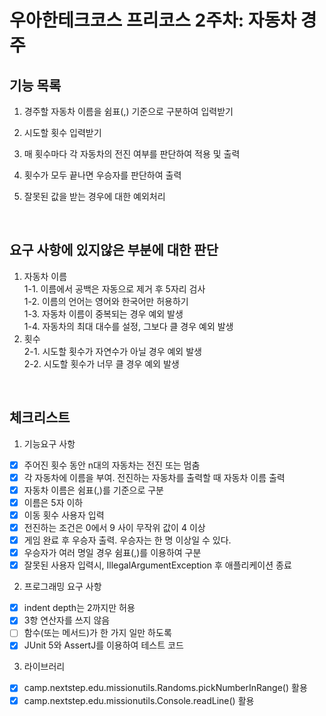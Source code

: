 # 우아한테크코스 프리코스 2주차: 자동차 경주

## 기능 목록

1. 경주할 자동차 이름을 쉼표(,) 기준으로 구분하여 입력받기
2. 시도할 횟수 입력받기
3. 매 횟수마다 각 자동차의 전진 여부를 판단하여 적용 및 출력
4. 횟수가 모두 끝나면 우승자를 판단하여 출력
5. 잘못된 값을 받는 경우에 대한 예외처리

   <br>

## 요구 사항에 있지않은 부분에 대한 판단

1. 자동차 이름  
   1-1. 이름에서 공백은 자동으로 제거 후 5자리 검사  
   1-2. 이름의 언어는 영어와 한국어만 허용하기  
   1-3. 자동차 이름이 중복되는 경우 예외 발생  
   1-4. 자동차의 최대 대수를 설정, 그보다 클 경우 예외 발생
2. 횟수  
   2-1. 시도할 횟수가 자연수가 아닐 경우 예외 발생  
   2-2. 시도할 횟수가 너무 클 경우 예외 발생

<br>

## 체크리스트

1. 기능요구 사항

- [x] 주어진 횟수 동안 n대의 자동차는 전진 또는 멈춤
- [x] 각 자동차에 이름을 부여. 전진하는 자동차를 출력할 때 자동차 이름 출력
- [x] 자동차 이름은 쉼표(,)를 기준으로 구분
- [x] 이름은 5자 이하
- [x] 이동 횟수 사용자 입력
- [x] 전진하는 조건은 0에서 9 사이 무작위 값이 4 이상
- [x] 게임 완료 후 우승자 출력. 우승자는 한 명 이상일 수 있다.
- [x] 우승자가 여러 명일 경우 쉼표(,)를 이용하여 구분
- [x] 잘못된 사용자 입력시, IllegalArgumentException 후 애플리케이션 종료

2. 프로그래밍 요구 사항

- [x] indent depth는 2까지만 허용
- [x] 3항 연산자를 쓰지 않음
- [ ] 함수(또는 메서드)가 한 가지 일만 하도록
- [x] JUnit 5와 AssertJ를 이용하여 테스트 코드

3. 라이브러리

- [x] camp.nextstep.edu.missionutils.Randoms.pickNumberInRange() 활용
- [x] camp.nextstep.edu.missionutils.Console.readLine() 활용